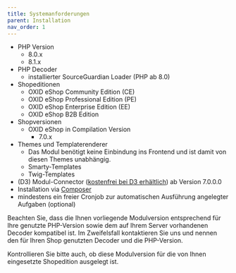```yaml
---
title: Systemanforderungen
parent: Installation
nav_order: 1
---
```


* PHP Version
    * 8.0.x
    * 8.1.x
* PHP Decoder
    * installierter SourceGuardian Loader (PHP ab 8.0)
* Shopeditionen
    * OXID eShop Community Edition (CE)
    * OXID eShop Professional Edition (PE)
    * OXID eShop Enterprise Edition (EE)
    * OXID eShop B2B Edition
* Shopversionen
    * OXID eShop in Compilation Version 
        * 7.0.x
* Themes und Templaterenderer
    * Das Modul benötigt keine Einbindung ins Frontend und ist damit von diesen Themes unabhängig.
    * Smarty-Templates
    * Twig-Templates
* (D3) Modul-Connector ([kostenfrei bei D3 erhältlich](https://www.oxidmodule.com/connector/)) ab Version 7.0.0.0 
* Installation via [Composer](https://getcomposer.org)
* mindestens ein freier Cronjob zur automatischen Ausführung angelegter Aufgaben (optional)

Beachten Sie, dass die Ihnen vorliegende Modulversion entsprechend für Ihre genutzte PHP-Version sowie dem auf Ihrem Server vorhandenen Decoder kompatibel ist. Im Zweifelsfall kontaktieren Sie uns und nennen den für Ihren Shop genutzten Decoder und die PHP-Version.

Kontrollieren Sie bitte auch, ob diese Modulversion für die von Ihnen eingesetzte Shopedition ausgelegt ist. 
